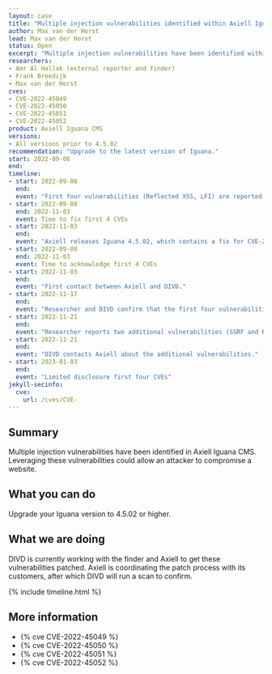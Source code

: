 ```yaml
---
layout: case
title: "Multiple injection vulnerabilities identified within Axiell Iguana CMS"
author: Max van der Horst
lead: Max van der Horst
status: Open
excerpt: "Multiple injection vulnerabilities have been identified within Axiell Iguana CMS, each of which can lead to compromise of the system." 
researchers:
- Amr Al Hallak (external reporter and finder)
- Frank Breedijk
- Max van der Horst
cves:
- CVE-2022-45049
- CVE-2022-45050
- CVE-2022-45051
- CVE-2022-45052
product: Axiell Iguana CMS
versions: 
- All versions prior to 4.5.02
recommendation: "Upgrade to the latest version of Iguana."
start: 2022-09-08
end:
timeline:
- start: 2022-09-08
  end:
  event: "First four vulnerabilities (Reflected XSS, LFI) are reported to DIVD, DIVD starts evaluation and reporting process."
- start: 2022-09-08
  end: 2022-11-03
  event: Time to fix first 4 CVEs
- start: 2022-11-03
  end:
  event: "Axiell releases Iguana 4.5.02, which contains a fix for CVE-2022-45049, CVE-2022-45050, CVE-2022-45051 and CVE-2022-45052."
- start: 2022-09-08
  end: 2022-11-03
  event: Time to acknowledge first 4 CVEs
- start: 2022-11-03
  end:
  event: "First contact between Axiell and DIVD."
- start: 2022-11-17
  end:
  event: "Researcher and DIVD confirm that the first four vulnerabilities have been remediated with the patch."
- start: 2022-11-21
  end:
  event: "Researcher reports two additional vulnerabilities (SSRF and Reflected XSS)."
- start: 2022-11-21
  end:
  event: "DIVD contacts Axiell about the additional vulnerabilities."
- start: 2023-01-03
  end:
  event: "Limited disclosure first four CVEs"
jekyll-secinfo:
  cve:
    url: /cves/CVE-
---
```


## Summary

Multiple injection vulnerabilities have been identified in Axiell Iguana CMS. Leveraging these vulnerabilities could allow an attacker to compromise a website.

## What you can do

Upgrade your Iguana version to 4.5.02 or higher.


## What we are doing

DIVD is currently working with the finder and Axiell to get these vulnerabilities patched. Axiell is coordinating the patch process with its customers, after which DIVD will run a scan to confirm. 

{% include timeline.html %}

## More information

* {% cve CVE-2022-45049 %}
* {% cve CVE-2022-45050 %}
* {% cve CVE-2022-45051 %}
* {% cve CVE-2022-45052 %}
